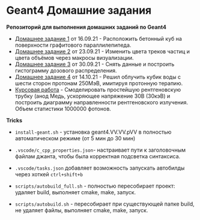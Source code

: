 # Geant4 Домашние задания

**Репозиторий для выполнения домашних заданий по Geant4**

* [Домашнее задание 1](https://github.com/Annndruha/Geant4/blob/v1.0.0/B1/src/B1DetectorConstruction.cc) от 16.09.21 - Расположить бетонный куб на поверхности графитового параллилепипеда.
* [Домашнее задание 2](https://github.com/Annndruha/Geant4/blob/v2.0.0/B1/vis.mac#L19) от 23.09.21 - Изменить цвета треков частиц и цвета объёмов через макросы визуализации.
* [Домашнее задание 3](https://github.com/Annndruha/Geant4/blob/v3.0.0/model/DosePlotter.ipynb) от 30.09.21 - Снять данные и построить гистограмму дозового распределения.
* [Домашнее задание 4](https://github.com/Annndruha/Geant4/blob//v4.0.0/model/src/PrimaryGeneratorAction.cc#L33) от 14.10.21 - Решил облучить кубик воды с шести сторон протонам 250МэВ, имитируя протонную терапию.
* [Курсовая работа](https://github.com/Annndruha/Geant4/blob//v5.0.0/xray_tube) - Смоделировать простейшую рентгеновскую трубку (анод Медь, ускоряющее напряжение 30В (30кэВ) и построить диаграмму направленности рентгеновского излучения. Объем статистики 1000000 фотонов.



**Tricks**
* `install-geant.sh` - установка geant4.VV.VV.pVV в полностью автоматическом режиме (от 5 мин до 30 мин)
* `.vscode/c_cpp_properties.json`- настраивает пути к заголовочным файлам джанта, чтобы была корректная подсветка синтаксиса.

* `.vscode/tasks.json` добавляет возможность запускать автобилды через хоткей `ctrl+shift+b`
* `scripts/autobuild_full.sh` - полностью пересобирает проект: удаляет build, выполняет cmake, make, запуск.
* `scripts/autobuild.sh` - пересобирает при существующей папке build, не удаляет файлы, выполняет cmake, make, запуск.



